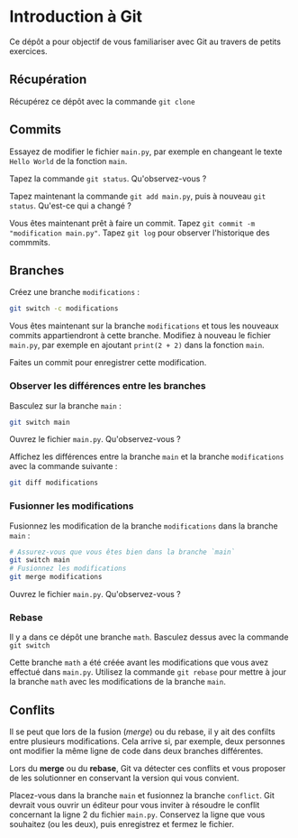 # Introduction à Git

Ce dépôt a pour objectif de vous familiariser avec Git au travers de petits exercices.

## Récupération

Récupérez ce dépôt avec la commande `git clone `

## Commits

Essayez de modifier le fichier `main.py`, par exemple en changeant le texte `Hello World` de la fonction `main`.

Tapez la commande `git status`. Qu'observez-vous ?

Tapez maintenant la commande `git add main.py`, puis à nouveau `git status`. Qu'est-ce qui a changé ?

Vous êtes maintenant prêt à faire un commit. Tapez `git commit -m "modification main.py"`.
Tapez `git log` pour observer l'historique des commmits.

## Branches

Créez une branche `modifications` :

```bash
git switch -c modifications
```

Vous êtes maintenant sur la branche `modifications` et tous les nouveaux commits appartiendront à cette branche.
Modifiez à nouveau le fichier `main.py`, par exemple en ajoutant `print(2 + 2)` dans la fonction `main`.

Faites un commit pour enregistrer cette modification.

### Observer les différences entre les branches

Basculez sur la branche `main` :

```bash
git switch main
```

Ouvrez le fichier `main.py`. Qu'observez-vous ?

Affichez les différences entre la branche `main` et la branche `modifications` avec la commande suivante :

```bash
git diff modifications
```

### Fusionner les modifications

Fusionnez les modification de la branche `modifications` dans la branche `main` :

```bash
# Assurez-vous que vous êtes bien dans la branche `main`
git switch main
# Fusionnez les modifications
git merge modifications
```

Ouvrez le fichier `main.py`. Qu'observez-vous ?

### Rebase

Il y a dans ce dépôt une branche `math`. Basculez dessus avec la commande `git switch`

Cette branche `math` a été créée avant les modifications que vous avez effectué dans `main.py`.
Utilisez la commande `git rebase` pour mettre à jour la branche `math` avec les modifications de la branche `main`.

## Conflits

Il se peut que lors de la fusion (*merge*) ou du rebase, il y ait des confilts entre plusieurs modifications.
Cela arrive si, par exemple, deux personnes ont modifier la même ligne de code dans deux branches différentes.

Lors du **merge** ou du **rebase**, Git va détecter ces conflits et vous proposer de les solutionner en conservant la version qui vous convient.

Placez-vous dans la branche `main` et fusionnez la branche `conflict`. Git devrait vous ouvrir un éditeur pour vous inviter à résoudre le conflit
concernant la ligne 2 du fichier `main.py`. Conservez la ligne que vous souhaitez (ou les deux), puis enregistrez et fermez le fichier.
